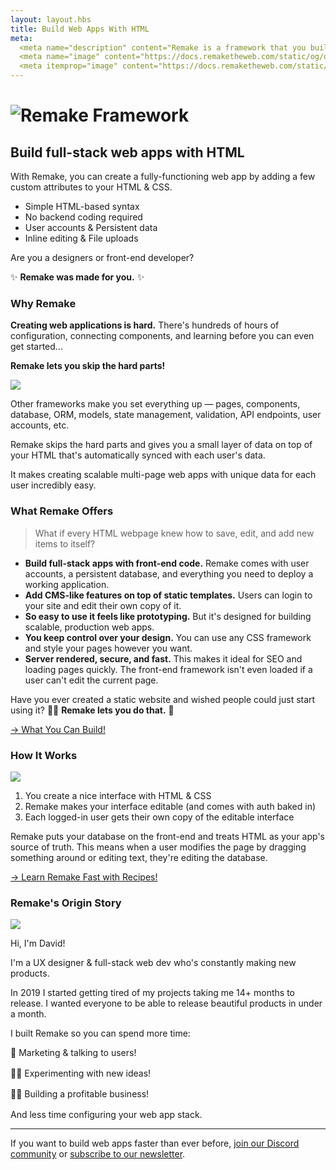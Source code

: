 ```yaml
---
layout: layout.hbs
title: Build Web Apps With HTML
meta:
  <meta name="description" content="Remake is a framework that you build interactive websites with only HTML">
  <meta name="image" content="https://docs.remaketheweb.com/static/og/og-site.png">
  <meta itemprop="image" content="https://docs.remaketheweb.com/static/og/og-site.png">
---
```


<h1 class="logo"><img class="logo__image" src="/static/logo.svg" alt="Remake Framework"></h1>

## Build full-stack web apps with HTML

With Remake, you can create a fully-functioning web app by adding a few custom attributes to your HTML & CSS.

* Simple HTML-based syntax
* No backend coding required
* User accounts & Persistent data
* Inline editing & File uploads

Are you a designers or front-end developer?

✨ **Remake was made for you.** ✨

### Why Remake

**Creating web applications is hard.** There's hundreds of hours of configuration, connecting components, and learning before you can even get started...

**Remake lets you skip the hard parts!**

<img src="/static/images/loophole.svg">

Other frameworks make you set everything up &mdash; pages, components, database, ORM, models, state management, validation, API endpoints, user accounts, etc.

Remake skips the hard parts and gives you a small layer of data on top of your HTML that's automatically synced with each user's data.

It makes creating scalable multi-page web apps with unique data for each user incredibly easy.

### What Remake Offers

> What if every HTML webpage knew how to save, edit, and add new items to itself?

* **Build full-stack apps with front-end code.** Remake comes with user accounts, a persistent database, and everything you need to deploy a working application.
* **Add CMS-like features on top of static templates.** Users can login to your site and edit their own copy of it.
* **So easy to use it feels like prototyping.** But it's designed for building scalable, production web apps.
* **You keep control over your design.** You can use any CSS framework and style your pages however you want.
* **Server rendered, secure, and fast.** This makes it ideal for SEO and loading pages quickly. The front-end framework isn't even loaded if a user can't edit the current page.

Have you ever created a static website and wished people could just start using it? 🧙‍♂️ **Remake lets you do that.** 🦄

<div class="spacer--8"></div>

<a class="slanted-link" href="https://ideas.remaketheweb.com/"><span>&rarr; What You Can Build!</span></a>

### How It Works

<img src="/static/remake-how-it-works.png">

1. You create a nice interface with HTML & CSS
2. Remake makes your interface editable (and comes with auth baked in)
3. Each logged-in user gets their own copy of the editable interface

Remake puts your database on the front-end and treats HTML as your app's source of truth. This means when a user modifies the page by dragging something around or editing text, they're editing the database. 

<div class="spacer--8"></div>

<a class="slanted-link" href="https://recipes.remaketheweb.com/"><span>&rarr; Learn Remake Fast with Recipes!</span></a>

### Remake's Origin Story

<div style="max-width: 120px; margin-right: 2rem;"><img src="/static/images/me-circle-small.png"></div>
<p>Hi, I'm David!</p>
<p>I'm a UX designer &amp; full-stack web dev who's constantly making new products.</p>
<p>In 2019 I started getting tired of my projects taking me 14+ months to release. I wanted everyone to be able to release beautiful products in under a month.</p>
<p>I built Remake so you can spend more time:</p>
<div>
  <div style="margin-bottom: 1rem;">🤩 Marketing &amp; talking to users!</div>
  <div style="margin-bottom: 1rem;">👩‍💻 Experimenting with new ideas!</div>
  <div style="margin-bottom: 1rem;">🦸‍♂️ Building a profitable business!</div>
</div>
<p>And less time configuring your web app stack.</p>
<hr>
<p>If you want to build web apps faster than ever before, <a href="https://discord.gg/FB3gNxw">join our Discord community</a> or <a href="https://form.remaketheweb.com/">subscribe to our newsletter</a>.</p>









